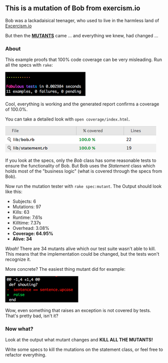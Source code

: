 ## This is a mutation of Bob from exercism.io

Bob was a lackadaisical teenager, who used to live in the harmless land of [Excercism.io](https://github.com/kytrinyx/exercism.io)

But then the [**MUTANTS**](https://github.com/mbj/mutant) came ... and everything we knew, had changed ...


### About

This example proofs that 100% code coverage can be very misleading. Run all the specs with ```rake```:

![fabulous](/img/fabulous.png)

Cool, everything is working and the generated report confirms a coverage of 100.0%.

You can take a detailed look with ```open coverage/index.html```.

![coverage](/img/coverage.png)

If you look at the specs, only the _Bob_ class has some reasonable tests to ensure the functionality of Bob. But Bob uses the _Statement_ class which holds most of the "business logic" (what is covered through the specs from Bob).

Now run the mutation tester with ```rake spec:mutant```.
The Output should look like this:

- Subjects:  6
- Mutations: 97
- Kills:     63
- Runtime:   7.61s
- Killtime:  7.37s
- Overhead:  3.08%
- **Coverage:  64.95%**
- **Alive:     34**

_Woah!_ There are 34 mutants alive which our test suite wasn't able to kill.
This means that the implementation could be changed, but the tests won't recognize it.

More concrete? The easiest thing mutant did for example:

![mutation](/img/mutation.png)

Wow, even something that raises an exception is not covered by tests. That's pretty bad, isn't it?

### Now what?

Look at the output what mutant changes and **KILL ALL THE MUTANTS!**

Write some specs to kill the mutations on the statement class, or feel free to refactor everything.

